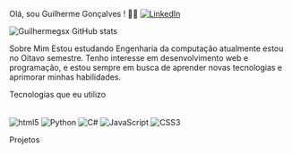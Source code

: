 Olá, sou Guilherme Gonçalves ! 👋🏻
[![LinkedIn](https://img.shields.io/badge/LinkedIn-0077B5?style=for-the-badge&logo=linkedin&logoColor=white)](https://www.linkedin.com/in/guilherme-santos-430398230/)

![Guilhermegsx GitHub stats](https://github-readme-stats.vercel.app/api?username=Guilhermegsx&show_icons=true&theme=dark)

Sobre Mim
Estou estudando Engenharia da computação atualmente estou no Oitavo semestre. Tenho interesse em desenvolvimento web e programação, e estou sempre em busca de aprender novas tecnologias e aprimorar minhas habilidades.

Tecnologias que eu utilizo
<div style="display: inline_block"><br/>
    <img align="center" alt="html5" src="https://img.shields.io/badge/HTML5-E34F26?style=for-the-badge&logo=html5&logoColor=white" />
    <img align="center" alt="Python" src="https://img.shields.io/badge/Python-14354C?style=for-the-badge&logo=python&logoColor=white" />
    <img align="center" alt="C#" src="https://img.shields.io/badge/C%23-239120?style=for-the-badge&logo=c-sharp&logoColor=white" />
    <img align="center" alt="JavaScript" src="https://img.shields.io/badge/JavaScript-F7DF1C?style=for-the-badge&logo=javascript&logoColor=black" />
    <img align="center" alt="CSS3" src="https://img.shields.io/badge/CSS3-1572B6?style=for-the-badge&logo=css3&logoColor=white" />
</div>

Projetos
<!-- - [Projeto 1](link-do-repositorio) - Descrição breve do projeto. -->
<!-- - [Projeto 2](link-do-repositorio) - Descrição breve do projeto. -->

<!--
Contato
E-mail: Guilhermesan077@gmail.com
-->

